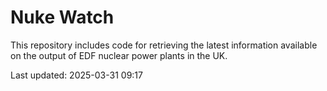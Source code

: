 # Nuke Watch

This repository includes code for retrieving the latest information available on the output of EDF nuclear power plants in the UK.

Last updated: 2025-03-31 09:17